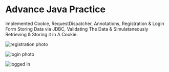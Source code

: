 # Advance Java Practice

Implemented Cookie, RequestDispatcher, Annotations, Registration & Login Form Storing Data via JDBC, Validating The Data & Simulataneously Retrieving & Storing it in A Cookie. 

![registration photo](https://user-images.githubusercontent.com/42131682/187070544-1eea8017-6d4f-4706-a149-8aae5b0aabe4.png)

![login photo](https://user-images.githubusercontent.com/42131682/187070623-ca730d28-d698-4bd4-84f3-552577710335.png)

![logged in](https://user-images.githubusercontent.com/42131682/187070626-997bad21-45c5-4cea-860a-5956f5e741bf.png)

